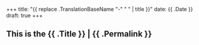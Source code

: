 +++
title: "{{ replace .TranslationBaseName "-" " " | title }}"
date: {{ .Date }}
draft: true
+++

## This is the  {{ .Title }} | {{ .Permalink }} ##
